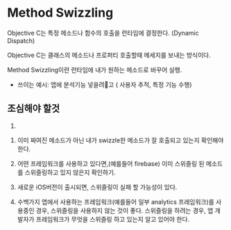 Method Swizzling
===

Objective C는 특정 메소드나 함수의 호출을 런타임에 결정한다. (Dynamic Dispatch)

Objective C는 클래스의 메소드나 프로퍼티 호출할때 메세지를 보내는 방식이다. 

Method Swizzling이란 런타임에 내가 원하는 메소드로 바꾸어 실행.

* 쓰이는 예시: 앱에 분석기능 넣을려고 ( 사용자 추적, 특정 기능 수행)

조심해야 할것
---
1) 
1. 이미 짜여진 메소드가 아닌 내가 swizzle한 메소드가 잘 호출되고 있는지 확인해야한다.

2. 어떤 프레임워크를 사용하고 있다면,(예를들어 firebase) 이미 스위즐링 된 메소드를 스위즐링하고 있지 않은지 확인하기.

3. 새로운 iOS버전이 출시되면, 스위즐링이 실패 할 가능성이 있다.

4. 수백가지 앱에서 사용하는 프레임워크(예를들어 일부 analytics 프레임워크)를 사용중인 경우, 스위즐링을 사용하지 않는 것이 좋다. 스위즐링을 하려는 경우, 앱 개발자가 프레임워크가 무엇을 스위즐링 하고 있는지 알고 있어야 한다.

